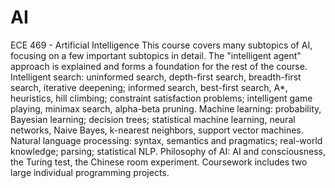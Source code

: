 # AI
ECE 469 - Artificial Intelligence
This course covers many subtopics of AI, focusing on a few important subtopics in detail. The "intelligent agent" approach is explained and forms a foundation for the rest of the course. Intelligent search: uninformed search, depth-first search, breadth-first search, iterative deepening; informed search, best-first search, A*, heuristics, hill climbing; constraint satisfaction problems; intelligent game playing, minimax search, alpha-beta pruning. Machine learning: probability, Bayesian learning; decision trees; statistical machine learning, neural networks, Naive Bayes, k-nearest neighbors, support vector machines. Natural language processing: syntax, semantics and pragmatics; real-world knowledge; parsing; statistical NLP. Philosophy of AI: AI and consciousness, the Turing test, the Chinese room experiment. Coursework includes two large individual programming projects.
